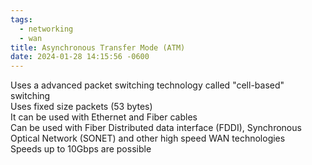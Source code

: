```yaml
---
tags:
  - networking
  - wan
title: Asynchronous Transfer Mode (ATM)
date: 2024-01-28 14:15:56 -0600
---
```


Uses a advanced packet switching technology called "cell-based" switching  
Uses fixed size packets (53 bytes)  
It can be used with Ethernet and Fiber cables  
Can be used with Fiber Distributed data interface (FDDI), Synchronous Optical Network (SONET) and other high speed WAN technologies  
Speeds up to 10Gbps are possible

